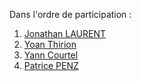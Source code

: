 Dans l'ordre de participation : 

001. [Jonathan LAURENT](./001-Jonathan_Laurent/DEFINITION.md)
002. [Yoan Thirion](./002-Yoan_Thirion/DEFINITION.md)
003. [Yann Courtel](./003-Yann_Courtel/DEFINITION.md)
004. [Patrice PENZ](./004-Patrice_Penz/DEFINITION.md)